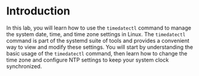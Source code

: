 # Introduction

In this lab, you will learn how to use the `timedatectl` command to manage the system date, time, and time zone settings in Linux. The `timedatectl` command is part of the systemd suite of tools and provides a convenient way to view and modify these settings. You will start by understanding the basic usage of the `timedatectl` command, then learn how to change the time zone and configure NTP settings to keep your system clock synchronized.

